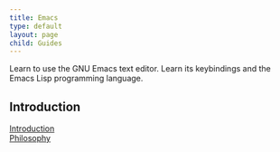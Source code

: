 ```yaml
---
title: Emacs
type: default
layout: page
child: Guides
---
```


Learn to use the GNU Emacs text editor. Learn its keybindings and the Emacs Lisp
programming language.

## Introduction

[Introduction](/guides/emacs/intro/intro)<br>
[Philosophy](/guides/emacs/intro/phil)<br>
